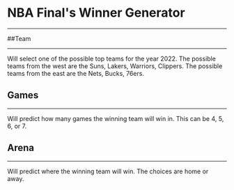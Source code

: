 # NBA Final's Winner Generator
______
##Team
____
Will select one of the possible top teams for the year 2022.
The possible teams from the west are the Suns, Lakers, Warriors, Clippers.
The possible teams from the east are the Nets, Bucks, 76ers.

## Games
______
Will predict how many games the winning team will win in.
This can be 4, 5, 6, or 7.

## Arena
______
Will predict where the winning team will win.
The choices are home or away.

